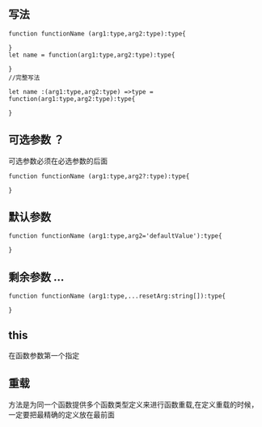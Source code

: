 ## 写法
```
function functionName (arg1:type,arg2:type):type{
    
}
let name = function(arg1:type,arg2:type):type{
    
}
//完整写法

let name :(arg1:type,arg2:type) =>type =
function(arg1:type,arg2:type):type{
    
}

```
## 可选参数 ？
可选参数必须在必选参数的后面
```
function functionName (arg1:type,arg2?:type):type{
    
}
```
## 默认参数
```
function functionName (arg1:type,arg2='defaultValue'):type{
    
}

```
## 剩余参数 ...
```
function functionName (arg1:type,...resetArg:string[]):type{
    
}

```
## this
在函数参数第一个指定

## 重载
方法是为同一个函数提供多个函数类型定义来进行函数重载,在定义重载的时候，一定要把最精确的定义放在最前面